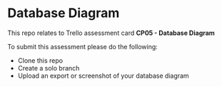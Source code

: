 # Database Diagram

This repo relates to Trello assessment card **CP05 - Database Diagram**  

To submit this assessment please do the following:  
- Clone this repo
- Create a solo branch
- Upload an export or screenshot of your database diagram

